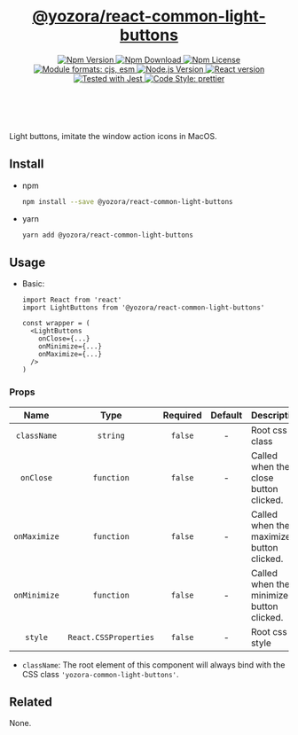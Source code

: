 <header>
  <h1 align="center">
    <a href="https://github.com/guanghechen/yozora-react/tree/main/packages/common-light-buttons#readme">@yozora/react-common-light-buttons</a>
  </h1>
  <div align="center">
    <a href="https://www.npmjs.com/package/@yozora/react-common-light-buttons">
      <img
        alt="Npm Version"
        src="https://img.shields.io/npm/v/@yozora/react-common-light-buttons.svg"
      />
    </a>
    <a href="https://www.npmjs.com/package/@yozora/react-common-light-buttons">
      <img
        alt="Npm Download"
        src="https://img.shields.io/npm/dm/@yozora/react-common-light-buttons.svg"
      />
    </a>
    <a href="https://www.npmjs.com/package/@yozora/react-common-light-buttons">
      <img
        alt="Npm License"
        src="https://img.shields.io/npm/l/@yozora/react-common-light-buttons.svg"
      />
    </a>
    <a href="#install">
      <img
        alt="Module formats: cjs, esm"
        src="https://img.shields.io/badge/module_formats-cjs%2C%20esm-green.svg"
      />
    </a>
    <a href="https://github.com/nodejs/node">
      <img
        alt="Node.js Version"
        src="https://img.shields.io/node/v/@yozora/react-common-light-buttons"
      />
    </a>
    <a href="https://github.com/facebook/react">
      <img
        alt="React version"
        src="https://img.shields.io/npm/dependency-version/@yozora/react-common-light-buttons/peer/react"
      />
    </a>
    <a href="https://github.com/facebook/jest">
      <img
        alt="Tested with Jest"
        src="https://img.shields.io/badge/tested_with-jest-9c465e.svg"
      />
    </a>
    <a href="https://github.com/prettier/prettier">
      <img
        alt="Code Style: prettier"
        src="https://img.shields.io/badge/code_style-prettier-ff69b4.svg?style=flat-square"
      />
    </a>
  </div>
</header>
<br/>

Light buttons, imitate the window action icons in MacOS.

## Install

* npm

  ```bash
  npm install --save @yozora/react-common-light-buttons
  ```

* yarn

  ```bash
  yarn add @yozora/react-common-light-buttons
  ```


## Usage

* Basic:

  ```tsx
  import React from 'react'
  import LightButtons from '@yozora/react-common-light-buttons'

  const wrapper = (
    <LightButtons
      onClose={...} 
      onMinimize={...}
      onMaximize={...}
    />
  )
  ```

### Props

Name        | Type                  | Required  | Default | Description
:----------:|:---------------------:|:---------:|:-------:|:-------------
`className` | `string`              | `false`   | -       | Root css class
`onClose`   | `function`            | `false`   | -       | Called when the close button clicked.
`onMaximize`| `function`            | `false`   | -       | Called when the maximize button clicked.
`onMinimize`| `function`            | `false`   | -       | Called when the minimize button clicked.
`style`     | `React.CSSProperties` | `false`   | -       | Root css style

* `className`: The root element of this component will always bind with the
  CSS class `'yozora-common-light-buttons'`.


## Related

None.
